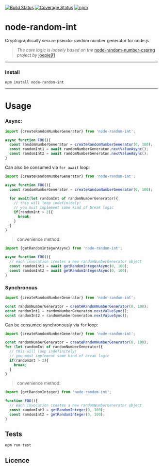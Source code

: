 [![Build Status](https://travis-ci.org/ryderbrooks/node-random-int.svg?branch=master)](https://travis-ci.org/ryderbrooks/node-random-int)
[![Coverage Status](https://coveralls.io/repos/github/ryderbrooks/node-random-int/badge.svg?branch=master)](https://coverall.io/github/ryderbrooks/node-random-int?branch=master)
[![npm](https://img.shields.io/npm/v/node-random-int.svg)](https://www.npmjs.com/package/node-random-int) 

# node-random-int
Cryptographically secure pseudo-random number generator for node.js


>_The core logic is loosely based on the_ [node-random-number-csprng](https://github.com/joepie91/node-random-number-csprng) _project by_ [joepie91](https://github.com/joepie91) 

---
### Install
```npm install node-random-int```

___


# Usage
### Async:
```typescript
import {createRandomNumberGenerator} from 'node-random-int';

async function FOO(){
  const randomNumberGenerator = createRandomNumberGenerator(0, 100);
  const randomInt1 = await randomNumberGeneraton.nextValueAsync();
  const randomInt2 = await randomNumberGeneraton.nextValueAsync();
}
```
Can also be consumed via `for await` loop:
```typescript
import {createRandomNumberGenerator} from 'node-random-int';

async function FOO(){
  const randomNumberGenerator = createRandomNumberGenerator(0, 100);
  
  for await(let randomInt of randomNumberGenerator){
    // this will loop indefinitely!
    // you must implement some kind of break logic
    if(randomInt > 2){
      break;
    }
  }
}
```
>convenience method:
```typescript
import {getRandomIntegerAsync} from 'node-random-int';

async function FOO(){
  // each invocation creates a new randomNumberGenerator object
  const randomInt1 = await getRandomIntegerAsync(0, 100);
  const randomInt2 = await getRandomIntegerAsync(0, 100);
}
```




### Synchronous
```typescript
import {createRandomNumberGenerator} from 'node-random-int';

const randomNumberGenerator = createRandomNumberGenerator(0, 100);
const randomInt1 = randomNumberGeneraton.nextValueSync();
const randomInt2 = randomNumberGeneraton.nextValueSync();
```
Can be consumed synchronously via `for` loop:
```typescript
import {createRandomNumberGenerator} from 'node-random-int';

const randomNumberGenerator = createRandomNumberGenerator(0, 100);
for (let randomInt of randomNumberGenerator){
  // this will loop indefinitely!
  // you must implement some kind of break logic
  if(randomInt > 2){
    break;
  }
}
```

>convenience method:
```typescript
import {getRandomInteger} from 'node-random-int';

function FOO(){
  // each invocation creates a new randomNumberGenerator object
  const randomInt1 = getRandomInteger(0, 100);
  const randomInt2 = getRandomInteger(0, 100);
}
```


## Tests
```typescript
npm run test
```

## Licence 
